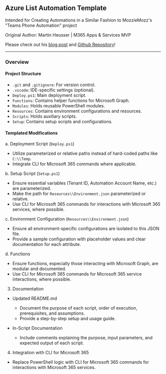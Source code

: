 ## Azure List Automation Template 

Intended for Creating Automations in a Similar Fashion to MozzieMozz's "Teams Phone Automation" project

Original Author: Martin Heusser | M365 Apps & Services MVP

Please check out his [blog post](https://medium.com/@mozzeph/teams-phone-number-management-on-a-budget-e25d53f65caf) and [Github Repository](https://github.com/mozziemozz/TeamsPhoneAutomation)!

---

### Overview

#### Project Structure

- `.git` and `.gitignore`: For version control.
- `.vscode`: IDE-specific settings (optional).
- `Deploy.ps1`: Main deployment script.
- `Functions`: Contains helper functions for Microsoft Graph.
- `Modules`: Holds reusable PowerShell modules.
- `Resources`: Contains environment configurations and resources.
- `Scripts`: Holds auxiliary scripts.
- `Setup`: Contains setup scripts and configurations.

#### Templated Modifications

a. Deployment Script (`Deploy.ps1`)

- Utilize parameterized or relative paths instead of hard-coded paths like `C:\\Temp`.
- Integrate CLI for Microsoft 365 commands where applicable.

b. Setup Script (`Setup.ps1`)

- Ensure essential variables (Tenant ID, Automation Account Name, etc.) are parameterized.
- Make the path for `Resources\\Environment.json` parameterized or relative.
- Use CLI for Microsoft 365 commands for interactions with Microsoft 365 services, where possible.

c. Environment Configuration (`Resources\\Environment.json`)

- Ensure all environment-specific configurations are isolated to this JSON file.
- Provide a sample configuration with placeholder values and clear documentation for each attribute.

d. Functions

- Ensure functions, especially those interacting with Microsoft Graph, are modular and documented.
- Use CLI for Microsoft 365 commands for Microsoft 365 service interactions, where possible.

3. Documentation

- Updated README.md
   -  Document the purpose of each script, order of execution, prerequisites, and assumptions.
   - Provide a step-by-step setup and usage guide.

- In-Script Documentation
   - Include comments explaining the purpose, input parameters, and expected output of each script.

4. Integration with CLI for Microsoft 365

- Replace PowerShell logic with CLI for Microsoft 365 commands for interactions with Microsoft 365 services.


